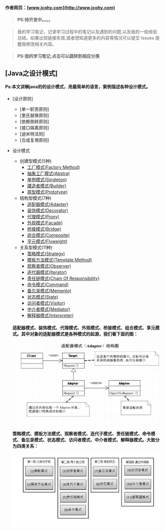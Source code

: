#### 作者网页：[www.jcohy.com](http://www.jcohy.com)  	
> #### PS:待开发中。。。。

>  我的学习笔记，记录学习过程中的笔记以及遇到的问题,以及我的一些经验总结。如果出现链接失效,或者想知道更多的内容等情况可以提交 Issues 提醒我修改相关内容。

> #### PS:我的学习笔记,点击可以跳转到相应分类

## [Java之设计模式]
 #### Ps:本文讲解java的的设计模式，用最简单的语言，案例描述各种设计模式。

* [设计原则]
    * [单一职责原则]
    * [里氏替换原则]
    * [依赖倒转原则]
    * [接口隔离原则]
    * [迪米特法则]
    * [合成复用原则]
* 设计模式 
    * 创建型模式(5种)
      * [工厂模式(Factory Method)](https://github.com/jiachao23/jcohy-study-sample/tree/master/jcohy-study-designpattern/markdown/Factory.md)
      * [抽象工厂模式(Abstra)](https://github.com/jiachao23/jcohy-study-sample/tree/master/jcohy-study-designpattern/markdown/Factory.md)
      * [单例模式(Singleton)](https://github.com/jiachao23/jcohy-study-sample/tree/master/jcohy-study-designpattern/markdown/Singleton.md)
      * [建造者模式(Builder)](https://github.com/jiachao23/jcohy-study-sample/tree/master/jcohy-study-designpattern/markdown/Builder.md)
      * [原型模式(Prototype)](https://github.com/jiachao23/jcohy-study-sample/tree/master/jcohy-study-designpattern/markdown/Prototype.md)
    * 结构型模式(7种)
      * [适配器模式(Adapter)](https://github.com/jiachao23/jcohy-study-sample/tree/master/jcohy-study-designpattern/markdown/Adapter.md)
      * [装饰模式(Decorator)](https://github.com/jiachao23/jcohy-study-sample/tree/master/jcohy-study-designpattern/markdown/Decorator.md)
      * [代理模式(Proxy)](https://github.com/jiachao23/jcohy-study-sample/tree/master/jcohy-study-designpattern/markdown/Proxy.md)
      * [外观模式(Facade)](https://github.com/jiachao23/jcohy-study-sample/tree/master/jcohy-study-designpattern/markdown/Facade.md)
      * [桥接模式(Bridge)](https://github.com/jiachao23/jcohy-study-sample/tree/master/jcohy-study-designpattern/markdown/Bridge.md)
      * [组合模式(Composite)](https://github.com/jiachao23/jcohy-study-sample/tree/master/jcohy-study-designpattern/markdown/Composite.md)
      * [亨元模式(Flyweight)](https://github.com/jiachao23/jcohy-study-sample/tree/master/jcohy-study-designpattern/markdown/Flyweight.md)
    * 关系型模式(11种)
      * [策略模式(Strategy)](https://github.com/jiachao23/jcohy-study-sample/tree/master/jcohy-study-designpattern/markdown/Strategy.md)  
      * [模板方法模式(Template Method)](https://github.com/jiachao23/jcohy-study-sample/tree/master/jcohy-study-designpattern/markdown/TemplateMethod.md)
      * [观察者模式(Observer)](https://github.com/jiachao23/jcohy-study-sample/tree/master/jcohy-study-designpattern/markdown/Observer.md)
      * [迭代器模式(Iterator)](https://github.com/jiachao23/jcohy-study-sample/tree/master/jcohy-study-designpattern/markdown/Iterator.md)
      * [责任链模式(Chain Of Responsibility)](https://github.com/jiachao23/jcohy-study-sample/tree/master/jcohy-study-designpattern/markdown/Responsibility.md)
      * [命令模式(Command)](https://github.com/jiachao23/jcohy-study-sample/tree/master/jcohy-study-designpattern/markdown/Command.md)
      * [备忘录模式(Memento)](https://github.com/jiachao23/jcohy-study-sample/tree/master/jcohy-study-designpattern/markdown/Memento.md)
      * [状态模式(State)](https://github.com/jiachao23/jcohy-study-sample/tree/master/jcohy-study-designpattern/markdown/State.md)
      * [访问者模式(Visitor)](https://github.com/jiachao23/jcohy-study-sample/tree/master/jcohy-study-designpattern/markdown/Visitor.md)
      * [中介者模式(Mediator)](https://github.com/jiachao23/jcohy-study-sample/tree/master/jcohy-study-designpattern/markdown/Mediator.md)
      * [解释器模式(Interpreter)](https://github.com/jiachao23/jcohy-study-sample/tree/master/jcohy-study-designpattern/markdown/Interpreter.md)
              
    #### 适配器模式、装饰模式、代理模式、外观模式、桥接模式、组合模式、享元模式。其中对象的适配器模式是各种模式的起源，我们看下面的图：
    
     ![adapter](https://github.com/jiachao23/jcohy-study-sample/blob/master/jcohy-study-designpattern/images/adapter.png)
            
    #### 策略模式、模板方法模式、观察者模式、迭代子模式、责任链模式、命令模式、备忘录模式、状态模式、访问者模式、中介者模式、解释器模式。大致分为四类关系：
    
     ![real](https://github.com/jiachao23/jcohy-study-sample/blob/master/jcohy-study-designpattern/images/real.png)
      

